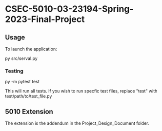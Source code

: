 # CSEC-5010-03-23194-Spring-2023-Final-Project

## Usage

To launch the application:

py src/serval.py

### Testing

py -m pytest test

This will run all tests. If you wish to run specfic test files, replace "test" with test/path/to/test_file.py

## 5010 Extension

The extension is the addendum in the Project_Design_Document folder.
